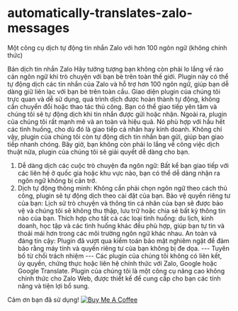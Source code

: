 # automatically-translates-zalo-messages
Một công cụ dịch tự động tin nhắn Zalo với hơn 100 ngôn ngữ (không chính thức)

Bản dịch tin nhắn Zalo
Hãy tưởng tượng bạn không còn phải lo lắng về rào cản ngôn ngữ khi trò chuyện với bạn bè trên toàn thế giới. Plugin này có thể tự động dịch các tin nhắn của Zalo và hỗ trợ hơn 100 ngôn ngữ, giúp bạn dễ dàng giữ liên lạc với bạn bè trên toàn cầu.
Giao diện plugin của chúng tôi trực quan và dễ sử dụng, quá trình dịch được hoàn thành tự động, không cần chuyển đổi hoặc thao tác thủ công. Bạn có thể giao tiếp yên tâm và chúng tôi sẽ tự động dịch khi tin nhắn được gửi hoặc nhận.
Ngoài ra, plugin của chúng tôi rất mạnh mẽ và an toàn và hiệu quả. Nó phù hợp với hầu hết các tình huống, cho dù đó là giao tiếp cá nhân hay kinh doanh.
Không chỉ vậy, plugin của chúng tôi còn tự động dịch tin nhắn bạn gửi, giúp bạn giao tiếp nhanh chóng. Bây giờ, bạn không còn phải lo lắng về công việc dịch thuật nữa, plugin của chúng tôi sẽ giải quyết dễ dàng cho bạn.

1. Dễ dàng dịch các cuộc trò chuyện đa ngôn ngữ: Bất kể bạn giao tiếp với các liên hệ ở quốc gia hoặc khu vực nào, bạn có thể dễ dàng nhận ra ngôn ngữ không bị cản trở.
2. Dịch tự động thông minh: Không cần phải chọn ngôn ngữ theo cách thủ công, plugin sẽ tự động dịch theo cài đặt của bạn.
Bảo vệ quyền riêng tư của bạn: Lịch sử trò chuyện và thông tin cá nhân của bạn sẽ được bảo vệ và chúng tôi sẽ không thu thập, lưu trữ hoặc chia sẻ bất kỳ thông tin nào của bạn.
Thích hợp cho tất cả các loại tình huống: du lịch, kinh doanh, học tập và các tình huống khác đều phù hợp, giúp bạn tự tin và thoải mái hơn trong các môi trường ngôn ngữ khác nhau.
An toàn và đáng tin cậy: Plugin đã vượt qua kiểm toán bảo mật nghiêm ngặt để đảm bảo rằng máy tính và quyền riêng tư của bạn không bị đe dọa.
--- Tuyên bố từ chối trách nhiệm ---
Các plugin của chúng tôi không có liên kết, ủy quyền, chứng thực hoặc liên hệ chính thức với Zalo, Google hoặc Google Translate.
Plugin của chúng tôi là một công cụ nâng cao không chính thức cho Zalo Web, được thiết kế để cung cấp cho bạn các tính năng và tiện lợi bổ sung.

Cảm ơn bạn đã sử dụng!
[![Buy Me A Coffee](https://img.shields.io/badge/Buy%20Me%20A%20Coffee-donate-orange?style=flat-square&logo=buy-me-a-coffee)](https://www.buymeacoffee.com/dinhvanhiew)



